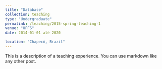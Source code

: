 ```yaml
---
title: "Database"
collection: teaching
type: "Undergraduate"
permalink: /teaching/2015-spring-teaching-1
venue: "UFFS"
date: 2014-01-01 até 2020

location: "Chapecó, Brazil"
---
```


This is a description of a teaching experience. You can use markdown like any other post.

